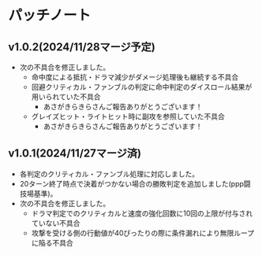 # パッチノート

## v1.0.2(2024/11/28マージ予定)

* 次の不具合を修正しました。
  * 命中度による抵抗・ドラマ減少がダメージ処理後も継続する不具合
  * 回避クリティカル・ファンブルの判定に命中判定のダイスロール結果が用いられていた不具合
    * あさがきらきらさんご報告ありがとうございます！
  * グレイズヒット・ライトヒット時に副攻を参照していた不具合
    * あさがきらきらさんご報告ありがとうございます！

## v1.0.1(2024/11/27マージ済)

* 各判定のクリティカル・ファンブル処理に対応しました。
* 20ターン終了時点で決着がつかない場合の勝敗判定を追加しました(ppp闘技場基準)。
* 次の不具合を修正しました。
  * ドラマ判定でのクリティカルと速度の強化回数に10回の上限が付与されていない不具合
  * 攻撃を受ける側の行動値が40ぴったりの際に条件漏れにより無限ループに陥る不具合

